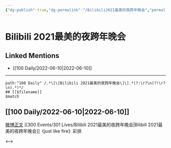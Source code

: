 ```yaml
---
{"dg-publish":true,"dg-permalink":"/Bilibili2021最美的夜跨年晚会","permalink":"/Bilibili2021最美的夜跨年晚会/"}
---
```


# Bilibili 2021最美的夜跨年晚会

## Linked Mentions
- [[100 Daily/2022-06-10\|2022-06-10]]


---

```expander
path:"100 Daily" /.*\[\[Bilibili 2021最美的夜跨年晚会\]\].*(?:\r?\n(?!\r?\n).*)*/
## [[$filename]]
$match
```
## [[100 Daily/2022-06-10\|2022-06-10]]
[微博正文](https://m.weibo.cn/6041830261/4778685464314001) [[300 Events/301 Lives/Bilibili 2021最美的夜跨年晚会\|Bilibili 2021最美的夜跨年晚会]]《just like fire》彩排

<-->
